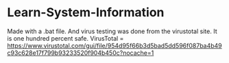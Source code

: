 # Learn-System-Information
Made with a .bat file. And virus testing was done from the virustotal site. It is one hundred percent safe.
VirusTotal = https://www.virustotal.com/gui/file/954d95f66b3d5bad5dd596f087ba4b49c93c628e17f799b93233520f904b450c?nocache=1
